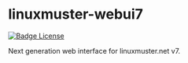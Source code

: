 # linuxmuster-webui7

<p>
    <a href="https://raw.githubusercontent.com/ajenti/ajenti/master/LICENSE">
        <img src="https://img.shields.io/badge/Python-v3-green" alt="Badge License" />
    </a>
</p>

Next generation web interface for linuxmuster.net v7.
